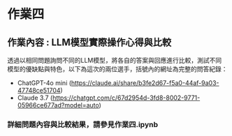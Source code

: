 # 作業四
## 作業內容 : LLM模型實際操作心得與比較
透過以相同問題詢問不同的LLM模型，將各自的答案與回應進行比較，測試不同模型的優缺點與特色，以下為這次的兩位選手，括號內的網址為完整的問答紀錄：
- ChatGPT-4o mini (https://claude.ai/share/b3fe2d67-f5a0-44af-9a03-47748ce51704)
- Claude 3.7 (https://chatgpt.com/c/67d2954d-3fd8-8002-9771-05966ce677ad?model=auto)
### 詳細問題內容與比較結果，請參見作業四.ipynb
